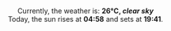 <p  align="center"><br/>Currently, the weather is: <b> 26°C, <i>clear sky</i></b></br>Today, the sun rises at <b>04:58</b> and sets at <b>19:41</b>.</p>